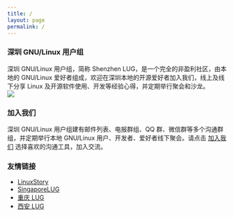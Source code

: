 ```yaml
---
title: /
layout: page
permalink: /
---
```


### 深圳 GNU/Linux 用户组
深圳 GNU/Linux 用户组，简称 Shenzhen LUG，是一个完全的非盈利社区，由本地的 GNU/Linux 爱好者组成，欢迎在深圳本地的开源爱好者加入我们，线上及线下分享 Linux 及开源软件使用、开发等经验心得，并定期举行聚会和沙龙。 
<br>
![](./assets/shenzhen-lug-600.jpg)

### 加入我们
深圳 GNU/Linux 用户组建有邮件列表、电报群组、QQ 群、微信群等多个沟通群组，并定期举行本地 GNU/Linux 用户、开发者、爱好者线下聚会。请点击 [加入我们](./join) 选择喜欢的沟通工具，加入交流。

### 友情链接
- [LinuxStory](https://linuxstory.org)
- [SingaporeLUG](https://singaporelug.org)
 - [重庆 LUG](https://chongqinglug.org)
 - [西安 LUG](https://xalug.org)
